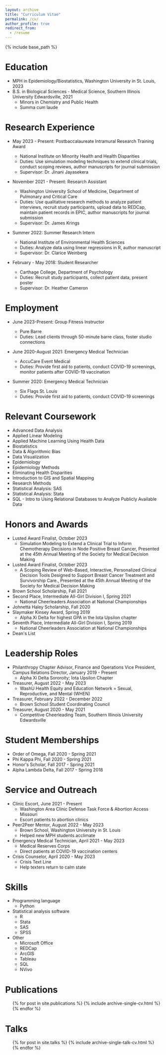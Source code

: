 ```yaml
---
layout: archive
title: "Curriculum Vitae"
permalink: /cv/
author_profile: true
redirect_from:
  - /resume
---
```


{% include base_path %}

Education
======
* MPH in Epidemiology/Biostatistics, Washington University in St. Louis, 2023
* B.S. in Biological Sciences - Medical Science, Southern Illinois University Edwardsville, 2021
  * Minors in Chemistry and Public Health
  * Summa cum laude

Research Experience
======
* May 2023 - Present: Postbaccalaureate Intramural Research Training Award
  * National Institute on Minority Health and Health Disparities
  * Duties: Use simulation modeling techniques to extend clinical trials, conduct scoping reviews, author manuscripts for journal submission
  * Supervisor: Dr. Jinani Jayasekera

* November 2021 - Present: Research Assistant
  * Washington University School of Medicine, Department of Pulmonary and Critical Care
  * Duties: Use qualitative research methods to analyze patient interviews, recruit study participants, upload data to REDCap, maintain patient records in EPIC, author manuscripts for journal submission
  * Supervisor: Dr. James Krings
 
* Summer 2022: Summer Research Intern
  * National Institute of Environmental Health Sciences
  * Duties: Analyze data using linear regressions in R, author manuscript
  * Supervisor: Dr. Clarice Weinberg
 
* February - May 2018: Student Researcher
  * Carthage College, Department of Psychology
  * Duties: Recruit study participants, collect patient data, present poster
  * Supervisor: Dr. Heather Cameron

Employment
======
* June 2023-Present: Group Fitness Instructor
  * Pure Barre
  * Duties: Lead clients through 50-minute barre class, foster studio connections

* June 2020-August 2021: Emergency Medical Technician
  * AccuCare Event Medical
  * Duties: Provide first aid to patients, conduct COVID-19 screenings, monitor patients after COVID-19 vaccination

* Summer 2020: Emergency Medical Technician
  * Six Flags St. Louis
  * Duties: Provide first aid to patients, conduct COVID-19 screenings
  
Relevant Coursework
======
* Advanced Data Analysis
* Applied Linear Modeling
* Applied Machine Learning Using Health Data
* Biostatistics
* Data & Algorithmic Bias
* Data Visualization
* Epidemiology
* Epidemiology Methods
* Eliminating Health Disparities
* Introduction to GIS and Spatial Mapping
* Research Methods
* Statistical Analysis: SAS
* Statistical Analysis: Stata
* SQL - Intro to Using Relational Databases to Analyze Publicly Available Data

Honors and Awards
======
* Lusted Award Finalist, October 2023
  * Simulation Modeling to Extend a Clinical Trial to Inform Chemotherapy Decisions in Node Positive Breast Cancer, Presented at the 45th Annual Meeting of the Society for Medical Decision Making
* Lusted Award Finalist, October 2023
  * A Scoping Review of Web-Based, Interactive, Personalized Clinical Decision Tools Designed to Support Breast Cancer Treatment and Survivorship Care., Presented at the 45th Annual Meeting of the Society for Medical Decision Making
* Brown School Scholarship, Fall 2021
* Second Place, Intermediate All-Girl Division I, Spring 2021
  * National Cheerleaders Association at National Championships
* Johnetta Haley Scholarship, Fall 2020
* Slaymaker Kinsey Award, Spring 2019
  * Alpha Xi Delta for highest GPA in the Iota Upsilon chapter
* Seventh Place, Intermediate All-Girl Division I, Spring 2019
  * National Cheerleaders Association at National Championships
* Dean's List

Leadership Roles
======
* Philanthropy Chapter Advisor, Finance and Operations Vice President, Campus Relations Director, January 2019 - Present
  * Alpha Xi Delta Sororoity; Iota Upsilon Chapter
* Treasurer, August 2022 - May 2023
  * WashU Health Equity and Education Network = Sexual, Reproductive, and Mental (WHEN)
* Treasurer, February 2022 - December 2022
  * Brown School Student Coordinating Council
* Treasurer, August 2020 - May 2021
  * Competitive Cheerleading Team, Southern Illinois University Edwardsville
 
Student Memberships
======
* Order of Omega, Fall 2020 - Spring 2021
* Phi Kappa Phi, Fall 2020 - Spring 2021
* Honor's Scholar, Fall 2017 - Spring 2021
* Alpha Lambda Delta, Fall 2017 - Spring 2018

Service and Outreach
======
* Clinic Escort, June 2021 - Present
  * Washington Area Clinic Defense Task Force & Abortion Access Missouri
  * Escort patients to abortion clinics
* Peer2Peer Mentor, August 2022 - May 2023
  * Brown School, Washington University in St. Louis
  * Helped new MPH students acclimate
* Emergency Medical Technician, April 2021 - May 2023
  * Medical Reserves Corps
  * Direct patients at COVID-19 vaccination centers
* Crisis Counselor, April 2020 - May 2023
  * Crisis Text Line
  * Help texters return to calm state

Skills
======
* Programming language
  * Python
* Statistical analysis software
  * R
  * Stata
  * SAS
  * SPSS
* Other
  * Microsoft Office
  * REDCap
  * ArcGIS
  * Tableau
  * SQL
  * NVivo

Publications
======
  <ul>{% for post in site.publications %}
    {% include archive-single-cv.html %}
  {% endfor %}</ul>
  
Talks
======
  <ul>{% for post in site.talks %}
    {% include archive-single-talk-cv.html %}
  {% endfor %}</ul>
  
